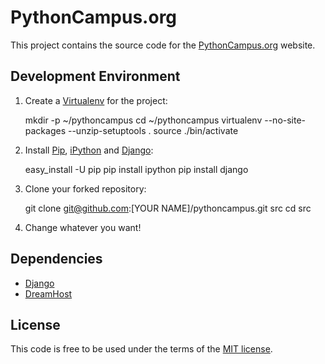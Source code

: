 # PythonCampus.org

This project contains the source code for the [PythonCampus.org][pc] website.

## Development Environment

1. Create a [Virtualenv][v] for the project:

    mkdir -p ~/pythoncampus
    cd ~/pythoncampus
    virtualenv --no-site-packages --unzip-setuptools .
    source ./bin/activate
    
2. Install [Pip][p], [iPython][ip] and [Django][d]:

    easy_install -U pip
    pip install ipython
    pip install django

3. Clone your forked repository:

    git clone git@github.com:[YOUR NAME]/pythoncampus.git src
    cd src

4. Change whatever you want!

## Dependencies

* [Django][d]
* [DreamHost][dh]

## License

This code is free to be used under the terms of the [MIT license][mit].


[pc]:	http://pythoncampus.org
[d]:	http://djangoproject.org
[dh]:	http://dreamhost.com
[v]:	http://pypi.python.org/pypi/virtualenv
[p]:	http://pypi.python.org/pypi/pip
[ip]:	http://ipython.scipy.org/moin/
[mit]:	http://www.opensource.org/licenses/mit-license.php
